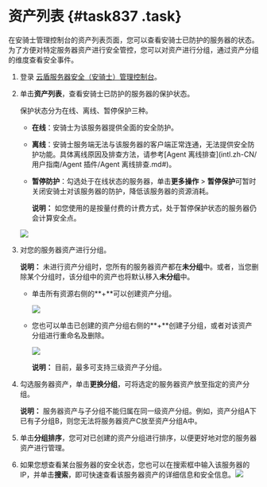 # 资产列表 {#task837 .task}

在安骑士管理控制台的资产列表页面，您可以查看安骑士已防护的服务器的状态。为了方便对特定服务器资产进行安全管控，您可以对资产进行分组，通过资产分组的维度查看安全事件。

1.  登录 [云盾服务器安全（安骑士）管理控制台](https://yundun.console.aliyun.com/?p=aqs#/)。 
2.  单击**资产列表**，查看安骑士已防护的服务器的保护状态。 

    保护状态分为在线、离线、暂停保护三种。

    -   **在线**：安骑士为该服务器提供全面的安全防护。
    -   **离线**：安骑士服务端无法与该服务器的客户端正常连通，无法提供安全防护功能。具体离线原因及排查方法，请参考[Agent 离线排查](intl.zh-CN/用户指南/Agent 插件/Agent 离线排查.md#)。
    -   **暂停防护**：勾选处于在线状态的服务器，单击**更多操作** \> **暂停保护**可暂时关闭安骑士对该服务器的防护，降低该服务器的资源消耗。

        **说明：** 如您使用的是按量付费的计费方式，处于暂停保护状态的服务器仍会计算安全点。

    ![](http://static-aliyun-doc.oss-cn-hangzhou.aliyuncs.com/assets/img/81991/155108539935639_zh-CN.png)

3.  对您的服务器资产进行分组。 

    **说明：** 未进行资产分组时，您所有的服务器资产都在**未分组**中。或者，当您删除某个分组时，该分组中的资产也将默认移入**未分组**中。

    -   单击所有资源右侧的**+**可以创建资产分组。

        ![](http://static-aliyun-doc.oss-cn-hangzhou.aliyuncs.com/assets/img/81991/155108539935640_zh-CN.png)

    -   您也可以单击已创建的资产分组右侧的**+**创建子分组，或者对该资产分组进行重命名及删除。

        ![](http://static-aliyun-doc.oss-cn-hangzhou.aliyuncs.com/assets/img/81991/155108539935641_zh-CN.png)

        **说明：** 目前，最多可支持三级资产子分组。

4.  勾选服务器资产，单击**更换分组**，可将选定的服务器资产放至指定的资产分组。 

    **说明：** 服务器资产与子分组不能归属在同一级资产分组。例如，资产分组A下已有子分组B，则您无法将服务器资产C放至资产分组A中。

5.  单击**分组排序**，您可对已创建的资产分组进行排序，以便更好地对您的服务器资产进行管理。 
6.  如果您想查看某台服务器的安全状态，您也可以在搜索框中输入该服务器的 IP，并单击**搜索**，即可快速查看该服务器资产的详细信息和安全信息。![](http://static-aliyun-doc.oss-cn-hangzhou.aliyuncs.com/assets/img/81991/155108539935642_zh-CN.png)

 

